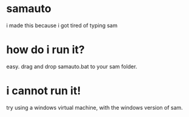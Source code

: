 # samauto
 i made this because i got tired of typing sam

# how do i run it?
 easy. drag and drop samauto.bat to your sam folder.

# i cannot run it!
 try using a windows virtual machine, with the windows version of sam.